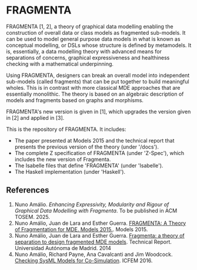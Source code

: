 # FRAGMENTA

FRAGMENTA [1, 2], a theory of graphical data modelling enabling the construction of overall data or class models as fragmented sub-models. It can be used to model general purpose data models in what is known as conceptual modelling, or DSLs whose structure is defined by metamodels. It is, essentially, a data modelling theory with advanced means for separations of concerns, graphical expressiveness and healthiness checking with a mathematical underpinning.

Using FRAGMENTA, designers can break an overall model into independent sub-models (called fragments) that can be put together to build meaningful wholes. This is in contrast with more classical MDE approaches that are essentially monolithic. The theory is based on an algebraic description of models and fragments based on graphs and morphisms.

FRAGMENTA's new version is given in [1], which upgrades the version given in [2] and applied in [3].

This is the repository of FRAGMENTA. It includes:
* The paper presented at Models 2015 and the technical report that presents the previous version of the theory (under '/docs').
* The complete Z specification of FRAGMENTA (under 'Z-Spec'), which includes the new version of Fragmenta.
* The Isabelle files that define 'FRAGMENTA' (under 'Isabelle').
* The Haskell implementation (under 'Haskell').

## References
1. Nuno Amálio. *Enhancing Expressivity, Modularity and Rigour of Graphical Data Modelling with Fragmenta*. To be published in ACM TOSEM. 2025.
2. Nuno Amálio, Juan de Lara and Esther Guerra. [FRAGMENTA: A Theory of Fragmentation for MDE. Models 2015.](docs/MODELS2015-article.pdf). Models 2015.
3. Nuno Amálio, Juan de Lara and Esther Guerra. [Fragmenta: a theory of separation to design fragmented MDE models](docs/fragmenta-tr.pdf). Technical Report. Universidad Autónoma de Madrid. 2014
4. Nuno Amálio, Richard Payne, Ana Cavalcanti and Jim Woodcock. [Checking SysML Models for Co-Simulation](docs/paper-icfem2016.pdf). ICFEM 2016.
